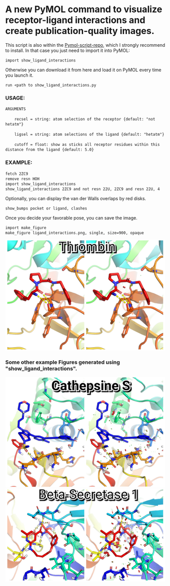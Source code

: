 # A new PyMOL command to visualize receptor-ligand interactions and create publication-quality images. 

This script is also within the [Pymol-script-repo](https://pymolwiki.org/index.php/Git_install_scripts), which I strongly recommend to install. In that case you just need to import it into PyMOL:
```
import show_ligand_interactions
```
Otherwise you can download it from here and load it on PyMOL every time you launch it.
```
run <path to show_ligand_interactions.py
```

### USAGE:
```
ARGUMENTS

    recsel = string: atom selection of the receptor {default: "not hetatm"}

    ligsel = string: atom selections of the ligand {default: "hetatm"}

    cutoff = float: show as sticks all receptor residues within this distance from the ligand {default: 5.0}
```

### EXAMPLE:
```
fetch 2ZC9
remove resn HOH
import show_ligand_interactions
show_ligand_interactions 2ZC9 and not resn 22U, 2ZC9 and resn 22U, 4
```

Optionally, you can display the van der Walls overlaps by red disks.
```
show_bumps pocket or ligand, clashes
```

Once you decide your favorable pose, you can save the image.
```
import make_figure
make_figure ligand_interactions.png, single, size=900, opaque
```

![2ZC9 ligand interactions](image_gallery/Thrombin_2zc9_liginter.jpg)


### Some other example Figures generated using "show_ligand_interactions".
![CatS ligand interactions](image_gallery/CatS_335_liginter.jpg)
![BACE ligand interactions](image_gallery/BACE_104_liginter.jpg)


